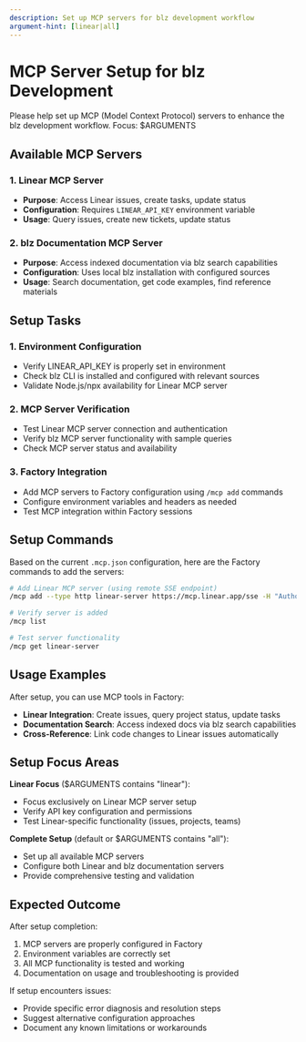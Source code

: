 ```yaml
---
description: Set up MCP servers for blz development workflow
argument-hint: [linear|all]
---
```


# MCP Server Setup for blz Development

Please help set up MCP (Model Context Protocol) servers to enhance the blz development workflow. Focus: $ARGUMENTS

## Available MCP Servers

### 1. **Linear MCP Server**
- **Purpose**: Access Linear issues, create tasks, update status
- **Configuration**: Requires `LINEAR_API_KEY` environment variable
- **Usage**: Query issues, create new tickets, update status

### 2. **blz Documentation MCP Server** 
- **Purpose**: Access indexed documentation via blz search capabilities
- **Configuration**: Uses local blz installation with configured sources
- **Usage**: Search documentation, get code examples, find reference materials

## Setup Tasks

### 1. **Environment Configuration**
- Verify LINEAR_API_KEY is properly set in environment
- Check blz CLI is installed and configured with relevant sources
- Validate Node.js/npx availability for Linear MCP server

### 2. **MCP Server Verification**
- Test Linear MCP server connection and authentication
- Verify blz MCP server functionality with sample queries
- Check MCP server status and availability

### 3. **Factory Integration**
- Add MCP servers to Factory configuration using `/mcp add` commands
- Configure environment variables and headers as needed
- Test MCP integration within Factory sessions

## Setup Commands

Based on the current `.mcp.json` configuration, here are the Factory commands to add the servers:

```bash
# Add Linear MCP server (using remote SSE endpoint)
/mcp add --type http linear-server https://mcp.linear.app/sse -H "Authorization: Bearer your_linear_api_key_here"

# Verify server is added
/mcp list

# Test server functionality  
/mcp get linear-server
```

## Usage Examples

After setup, you can use MCP tools in Factory:

- **Linear Integration**: Create issues, query project status, update tasks
- **Documentation Search**: Access indexed docs via blz search capabilities
- **Cross-Reference**: Link code changes to Linear issues automatically

## Setup Focus Areas

**Linear Focus** ($ARGUMENTS contains "linear"):
- Focus exclusively on Linear MCP server setup
- Verify API key configuration and permissions
- Test Linear-specific functionality (issues, projects, teams)

**Complete Setup** (default or $ARGUMENTS contains "all"):
- Set up all available MCP servers
- Configure both Linear and blz documentation servers
- Provide comprehensive testing and validation

## Expected Outcome

After setup completion:
1. MCP servers are properly configured in Factory
2. Environment variables are correctly set
3. All MCP functionality is tested and working
4. Documentation on usage and troubleshooting is provided

If setup encounters issues:
- Provide specific error diagnosis and resolution steps
- Suggest alternative configuration approaches
- Document any known limitations or workarounds